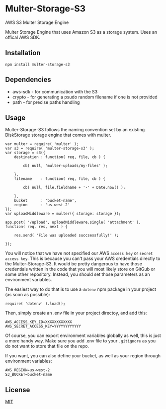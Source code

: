 # Multer-Storage-S3
AWS S3 Multer Storage Engine

Multer Storage Engine that uses Amazon S3 as a storage system. Uses an offical AWS SDK.

## Installation
	
	npm install multer-storage-s3
	
## Dependencies
* aws-sdk - for communication with the S3
* crypto  - for generating a psudo random filename if one is not provided
* path    - for precise paths handling

## Usage
Multer-Storage-S3 follows the naming convention set by an existing DiskStorage storage engine that comes with multer.
```
var multer = require( 'multer' );
var s3 = require( 'multer-storage-s3' );
var storage = s3({
	destination : function( req, file, cb ) {
		
		cb( null, 'multer-uploads/my-files' );
		
	},
	filename    : function( req, file, cb ) {
		
		cb( null, file.fieldname + '-' + Date.now() );
		
	},
	bucket      : 'bucket-name',
	region      : 'us-west-2'
});
var uploadMiddleware = multer({ storage: storage });

app.post( '/upload', uploadMiddleware.single( 'attachment' ), function( req, res, next ) {

	res.send( 'File was uploaded succsessfully!' );

});
```

You will notice that we have not specified our AWS `access key` or `secret access key`. This is because you can't pass your AWS credentials directly to the Multer-Storage-S3. It would be pretty dangerous to have those credentials written in the code that you will most likely store on GitGub or some other repository. Instead, you should set those parameters as an environment variables.

The easiest way to do that is to use a `dotenv` npm package in your project (as soon as possible):

	require( 'dotenv' ).load();
	
Then, simply create an .env file in your project directoy, and add this:
```
AWS_ACCESS_KEY_ID=XXXXXXXXXXXX
AWS_SECRET_ACCESS_KEY=YYYYYYYYYYYY
```

Of course, you can export environment variables globally as well, this is just a more handy way. Make sure you add .env file to your `.gitignore` as you do not want to store that file on the repo.

If you want, you can also define your bucket, as well as your region through environment variables:
```
AWS_REGION=us-west-2
S3_BUCKET=bucket-name
```

## License

[MIT](LICENSE)